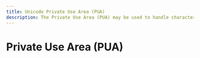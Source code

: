 ```yaml
---
title: Unicode Private Use Area (PUA)
description: The Private Use Area (PUA) may be used to handle characters currently not in the Unicode standard. 
---
```


# Private Use Area (PUA)
